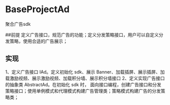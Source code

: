 # BaseProjectAd
聚合广告sdk

##前提
定义广告接口，规范广告的功能；定义分发策略接口，用户可以自定义分发策略，使用合适的广告展示；
## 实现
1、定义广告接口 IAd。定义初始化 sdk、展示 Banner、加载插屏、展示插屏、加载激励视频、展示激励视频、加载积分墙、展示积分墙接口
2、定义实现广告接口的抽象类 AbstractAd。在初始化 sdk 时，
面向接口编程，创建广告接口和分发策略接口；使用单例模式和代理模式构建广告管理类；策略模式构建广告的分发策略类；
